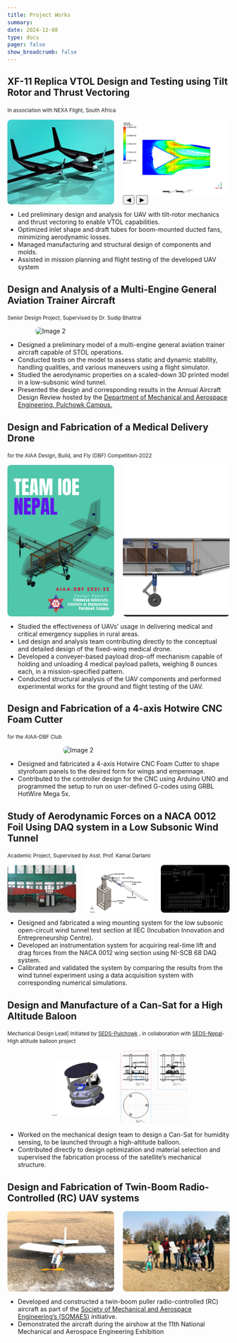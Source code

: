 ```yaml
---
title: Project Works
summary:
date: 2024-12-08
type: docs
pager: false
show_breadcrumb: false
---
```

<!--more-->
## XF-11 Replica VTOL Design and Testing using Tilt Rotor and Thrust Vectoring
<small> In association with NEXA Flight, South Africa </small>

<div style="display: flex; justify-content: space-between; gap: 10px;">
   <!-- Static Image -->
   <img src="Nexa-5.jpg" alt="Image 1" style="width: 48%; border-radius: 8px; height: auto;">

  <!-- Slider for multiple images -->
  <div style="width: 48%;">
        <div id="slider" style="border-radius: 8px; overflow: hidden; position: relative;">
            <div style="display: flex; transition: transform 0.5s ease; width: 100%;">
                 <img src="Nexa-1.png" alt="Slide 1" style="width: 100%; height: auto; flex-shrink: 0; object-fit: cover;">
                <img src="Nexa-2.jpg" alt="Slide 2" style="width: 100%; height: auto; flex-shrink: 0; object-fit: cover;">
                <img src="Nexa-3.jpg" alt="Slide 3" style="width: 100%; height: auto; flex-shrink: 0; object-fit: cover;">
                <img src="Nexa-4.jpg" alt="Slide 4" style="width: 100%; height: auto; flex-shrink: 0; object-fit: cover;">
            </div>
        </div>
        <!-- Controls -->
        <button onclick="prevSlide()" \style="position: absolute; left: 10px; top: 50%; transform: translateY(-50%); z-index: 1;">◀</button>
        <button onclick="nextSlide()" \style="position: absolute; right: 30px; top: 50%; transform: translateY(-50%); z-index: 1;">▶</button>
    </div>
</div>

<script>
    let currentIndex = 0;

    function showSlide(index) {
        const slider = document.querySelector('#slider > div');
        const totalSlides = slider.children.length;
        currentIndex = (index + totalSlides) % totalSlides;
        slider.style.transform = `translateX(-${currentIndex * 100}%)`;
    }

    function prevSlide() {
        showSlide(currentIndex - 1);
    }

    function nextSlide() {
        showSlide(currentIndex + 1);
    }
</script>

- Led preliminary design and analysis for UAV with tilt-rotor mechanics and thrust vectoring to enable VTOL capabilities.
- Optimized inlet shape and draft tubes for boom-mounted ducted fans, minimizing aerodynamic losses.
- Managed manufacturing and structural design of components and molds.
- Assisted in mission planning and flight testing of the developed UAV system


## Design and Analysis of a Multi-Engine General Aviation Trainer Aircraft
<small> Senior Design Project, Supervised by Dr. Sudip Bhattrai </small>
<div style="display: flex; justify-content: center; align-items: center; height: 100%; gap: 10px;">
    <img src="APD-1.png" alt="Image 2" style="width: 75%; border-radius: 8px;">
</div>

- Designed a preliminary model of a multi-engine general aviation trainer aircraft capable of STOL operations.
- Conducted tests on the model to assess static and dynamic stability, handling qualities, and various maneuvers using a flight simulator.
- Studied the aerodynamic properties on a scaled-down 3D printed model in a low-subsonic wind tunnel.
- Presented the design and corresponding results in the Annual Aircraft Design Review hosted by the [Department of Mechanical and Aerospace Engineering, Pulchowk Campus.](https://mech.pcampus.edu.np/)

## Design and Fabrication of a Medical Delivery Drone
<small> for the AIAA Design, Build, and Fly (DBF) Competition-2022</small>
<div style="display: flex; justify-content: space-between; gap: 10px;">
    <img src="AIAA-1.png" alt="Image 1" style="width: 48%; border-radius: 8px; height: auto;">
    <img src="AIAA-2.png" alt="Image 2" style="width: 48%; border-radius: 8px; height: auto; object-fit: cover;">
</div>


- Studied the effectiveness of UAVs’ usage in delivering medical and critical emergency supplies in rural areas.
- Led design and analysis team contributing directly to the conceptual and detailed design of the fixed-wing medical drone.
- Developed a conveyer-based payload drop-off mechanism capable of holding and unloading 4 medical payload pallets, weighing 8 ounces each, in a mission-specified pattern.
- Conducted structural analysis of the UAV components and performed experimental works for the ground and flight testing of the UAV.

## Design and Fabrication of a 4-axis Hotwire CNC Foam Cutter
<small> for the AIAA-DBF Club </small>
<div style="display: flex; justify-content: center; align-items: center; height: 100%; gap: 10px;">
    <img src="CNC.jpg" alt="Image 2" style="width: 50%; border-radius: 8px;">
</div>

- Designed and fabricated a 4-axis Hotwire CNC Foam Cutter to shape styrofoam panels to the desired form for wings and empennage.
- Contributed to the controller design for the CNC using Arduino UNO and programmed the setup to run on user-defined G-codes using GRBL HotWire Mega 5x.

## Study of Aerodynamic Forces on a NACA 0012 Foil Using DAQ system in a Low Subsonic Wind Tunnel
<small> Academic Project, Supervised by Asst. Prof. Kamal Darlami </small>
<div style="display: flex; justify-content: space-between; gap: 10px;">
    <img src="DAQ-1.jpeg" alt="Image 1" style="width: 31%; border-radius: 8px;">
    <img src="DAQ-2.jpeg" alt="Image 2" style="width: 31%; border-radius: 8px;">
    <img src="DAQ-3.jpeg" alt="Image 2" style="width: 31%; border-radius: 8px;">
</div>

- Designed and fabricated a wing mounting system for the low subsonic open-circuit wind tunnel test section at IIEC (Incubation Innovation and Entrepreneurship Centre).
- Developed an instrumentation system for acquiring real-time lift and drag forces from the NACA 0012 wing
section using NI-SCB 68 DAQ system.
- Calibrated and validated the system by comparing the results from the wind tunnel experiment using a data acquisition system with corresponding numerical simulations.


## Design and Manufacture of a Can-Sat for a High Altitude Baloon
<small> Mechanical Design Lead| Initiated by [SEDS-Pulchowk](https://seds.pcampus.edu.np/) , in collaboration with [SEDS-Nepal](https://sedsnepal.org/)-High altitude balloon project </small>
<div style="display: flex; justify-content: center; align-items: center; space-between; gap: 10px;">
    <img src="SAT-1.png" alt="Image 1" style="width: 30%; border-radius: 8px;">
    <img src="SAT-2.png" alt="Image 2" style="width: 30%; border-radius: 8px;">
</div>

- Worked on the mechanical design team to design a Can-Sat for humidity sensing, to be launched through a high-altitude balloon.
- Contributed directly to design optimization and material selection and supervised the fabrication process of the satellite’s mechanical structure.

## Design and Fabrication of Twin-Boom Radio-Controlled (RC) UAV systems

<div style="display: flex; justify-content: space-between; gap: 10px;">
    <img src="UAV-1.jpg" alt="Image 1" style="width: 48%; border-radius: 8px;">
    <img src="UAV-2.jpg" alt="Image 2" style="width: 48%; border-radius: 8px;">
</div>

- Developed and constructed a twin-boom puller radio-controlled (RC) aircraft as part of the [Society of Mechanical and Aerospace Engineering’s (SOMAES)](https://somes.ioe.edu.np/) initiative.
- Demonstrated the aircraft during the airshow at the 11th National Mechanical and Aerospace Engineering Exhibition